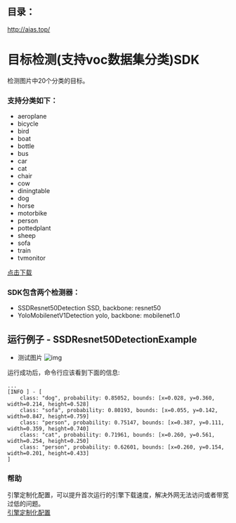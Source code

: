 ## 目录：
http://aias.top/

# 目标检测(支持voc数据集分类)SDK
检测图片中20个分类的目标。

### 支持分类如下：
- aeroplane
- bicycle
- bird
- boat
- bottle
- bus
- car
- cat
- chair
- cow
- diningtable
- dog
- horse
- motorbike
- person
- pottedplant
- sheep
- sofa
- train
- tvmonitor

[点击下载](https://aias-home.oss-cn-beijing.aliyuncs.com/AIAS/object_detection_sdk/voc_classes.txt)

### SDK包含两个检测器：
-  SSDResnet50Detection
SSD, backbone: resnet50
-  YoloMobilenetV1Detection
yolo, backbone: mobilenet1.0

## 运行例子 - SSDResnet50DetectionExample
- 测试图片
![img](https://aias-home.oss-cn-beijing.aliyuncs.com/AIAS/object_detection_sdk/SSDResnet50Detection.png)

运行成功后，命令行应该看到下面的信息:
```text
...
[INFO ] - [
	class: "dog", probability: 0.85052, bounds: [x=0.028, y=0.360, width=0.214, height=0.528]
	class: "sofa", probability: 0.80193, bounds: [x=0.055, y=0.142, width=0.847, height=0.759]
	class: "person", probability: 0.75147, bounds: [x=0.387, y=0.111, width=0.359, height=0.740]
	class: "cat", probability: 0.71961, bounds: [x=0.260, y=0.561, width=0.254, height=0.250]
	class: "person", probability: 0.62601, bounds: [x=0.260, y=0.154, width=0.201, height=0.433]
]
```

### 帮助 
引擎定制化配置，可以提升首次运行的引擎下载速度，解决外网无法访问或者带宽过低的问题。         
[引擎定制化配置](http://aias.top/engine_cpu.html)